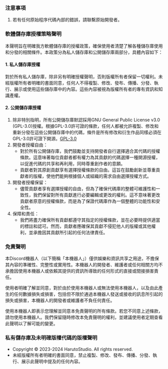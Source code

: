 ### 注意事項
1. 若有任何原始程序代碼內部的錯誤，請聯繫原始開發者。  

### 軟體儲存庫授權策略聲明

本聲明旨在明確我方軟體儲存庫的授權政策，確保使用者清楚了解各種儲存庫使用和分發的相關條件。本政策分為私人儲存庫和公開儲存庫兩部分，具體內容如下：

#### 1. 私人儲存庫授權

對於所有私人儲存庫，除非另有明確授權聲明，否則版權所有者保留一切權利。未經版權所有者明確的書面同意，任何人不得複製、修改、發布、傳播、分發、執行、展示或使用這些儲存庫中的內容。這些內容被視為版權所有者的專有資訊和知識產權。

#### 2. 公開儲存庫授權

1. 除非特別指明，所有公開儲存庫默認採用GNU General Public License v3.0 (GPL-3.0)授權。根據GPL-3.0許可證的條款，任何人都被允許複製、修改和重新分發在這些公開儲存庫中的代碼，條件是所有修改和衍生作品同樣必須在GPL-3.0許可證下開源。[GPL-3.0](https://www.gnu.org/licenses/gpl-3.0.html)  
2. 開發者授權自由：
    - 對於所有公開儲存庫，我們鼓勵並支持開發者自行選擇適合其代碼的授權條款。這意味著每位貢獻者都有權力為其貢獻的代碼選擇一種開源授權，以促進代碼的共享和再利用，同時尊重創作者的意願。
    - 貢獻者對其原創貢獻享有選擇授權條款的自由。這旨在鼓勵創新並尊重貢獻者的版權，使他們能夠根據個人或組織的需求自由選擇授權方式。
3. 開發者授權保留：
    - 儘管貢獻者享有選擇授權的自由，但為了確保代碼庫的整體可維護性和一致性，我們保留對所有貢獻進行必要編輯或更改的權利。這不意味著更改貢獻者原意的授權條款，而是為了保證代碼庫作為一個整體的功能性和安全性。
4. 保障和責任：
    - 我們將盡力確保所有貢獻都遵守其指定的授權條款，並在必要時提供適當的標註和認可。然而，貢獻者應確保其貢獻不侵犯他人的版權或其他權利，並承擔因其貢獻所引起的任何法律責任。
  
### 免責聲明

本Discord機器人（以下簡稱「本機器人」）僅供娛樂和資訊共享之用途，不擔保其內容的準確性、完整性或實用性。本機器人的開發者、維護者或任何相關方均不承擔因使用本機器人或依賴其提供的資訊所導致的任何形式的直接或間接損害責任。

使用者明確了解並同意，對於由於使用本機器人或無法使用本機器人，以及由此產生的任何數據損失或損害，包括但不限於通過本機器人發送或接收的訊息所引起的損失或損害，本機器人的開發者或維護者不負任何責任。

使用本機器人即表示您理解並同意本免責聲明的所有條款。若您不同意上述條款，請勿使用本機器人。我們保留隨時修改本免責聲明的權利，並建議使用者定期查看此聲明以了解可能的變更。

### 私有儲存庫及未明確版權代碼的版權聲明

- Copyright © 2023-2024 HarutoStudio. All rights reserved.
- 未經版權所有者明確的書面同意，禁止複製、修改、發布、傳播、分發、執行、展示此聲明中提及的任何內容。
